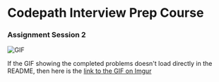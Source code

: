 # Codepath Interview Prep Course

### Assignment Session 2

![GIF](https://i.imgur.com/zUe5pyO.gif)

If the GIF showing the completed problems doesn't load directly in the README, then here is the [link to the GIF on Imgur](https://imgur.com/zUe5pyO)
